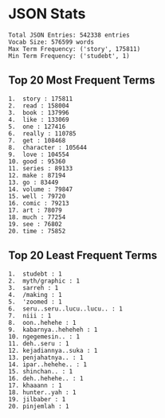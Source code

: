 # JSON Stats

	Total JSON Entries: 542338 entries
	Vocab Size: 576599 words
	Max Term Frequency: ('story', 175811)
	Min Term Frequency: ('studebt', 1)

## Top 20 Most Frequent Terms
	1.	story : 175811
	2.	read : 158004
	3.	book : 137996
	4.	like : 133069
	5.	one : 127416
	6.	really : 110785
	7.	get : 108468
	8.	character : 105644
	9.	love : 104554
	10.	good : 95360
	11.	series : 89133
	12.	make : 87194
	13.	go : 83449
	14.	volume : 79847
	15.	well : 79720
	16.	comic : 79213
	17.	art : 78079
	18.	much : 77254
	19.	see : 76802
	20.	time : 75852

## Top 20 Least Frequent Terms
	1.	studebt : 1
	2.	myth/graphic : 1
	3.	sarreh : 1
	4.	/making : 1
	5.	'zoomed : 1
	6.	seru..seru..lucu..lucu.. : 1
	7.	niii : 1
	8.	oon..hehehe : 1
	9.	kabarnya..heheheh : 1
	10.	ngegemesin.. : 1
	11.	deh..seru : 1
	12.	kejadiannya..suka : 1
	13.	penjahatnya.. : 1
	14.	ipar..hehehe.. : 1
	15.	shinchan.. : 1
	16.	deh..hehehe.. : 1
	17.	khaaann : 1
	18.	hunter..yah : 1
	19.	jilbaber : 1
	20.	pinjemlah : 1
